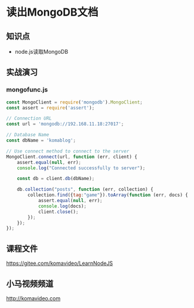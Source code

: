 读出MongoDB文档
===============

## 知识点

* node.js读取MongoDB

## 实战演习

### mongofunc.js

~~~javascript
const MongoClient = require('mongodb').MongoClient;
const assert = require('assert');

// Connection URL
const url = 'mongodb://192.168.11.18:27017';

// Database Name
const dbName = 'komablog';

// Use connect method to connect to the server
MongoClient.connect(url, function (err, client) {
    assert.equal(null, err);
    console.log("Connected successfully to server");

    const db = client.db(dbName);

    db.collection("posts", function (err, collection) {
        collection.find({tag:"game"}).toArray(function (err, docs) {
            assert.equal(null, err);
            console.log(docs);
            client.close();
        });
    });
});
~~~

## 课程文件

https://gitee.com/komavideo/LearnNodeJS

## 小马视频频道

http://komavideo.com
